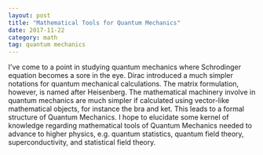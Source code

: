 ```yaml
---
layout: post
title: "Mathematical Tools for Quantum Mechanics"
date: 2017-11-22
category: math
tag: quantum mechanics
---
```


I've come to a point in studying quantum mechanics where Schrodinger equation becomes a sore in the eye. Dirac introduced a much simpler notations for quantum mechanical calculations. The matrix formulation, however, is named after Heisenberg. The mathematical machinery involve in quantum mechanics are much simpler if calculated using vector-like mathematical objects, for instance the bra and ket. This leads to a formal structure of Quantum Mechanics. I hope to elucidate some kernel of knowledge regarding mathematical tools of Quantum Mechanics needed to advance to higher physics, e.g. quantum statistics, quantum field theory, superconductivity, and statistical field theory. 


